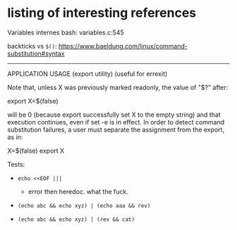 # listing of interesting references

Variables internes bash: variables.c:545

backticks vs `$()`: https://www.baeldung.com/linux/command-substitution#syntax

---
APPLICATION USAGE (export utility) (useful for errexit)

Note that, unless X was previously marked readonly, the value of "$?" after:

export X=$(false)

will be 0 (because export successfully set X to the empty string) and that execution continues, even if set -e is in effect. In order to detect command substitution failures, a user must separate the assignment from the export, as in:

X=$(false)
export X



Tests:
- `echo <<EOF |||`
	- error then heredoc. what the fuck.

- `(echo abc && echo xyz) | (echo aaa && rev)`
- `(echo abc && echo xyz) | (rev && cat)`
